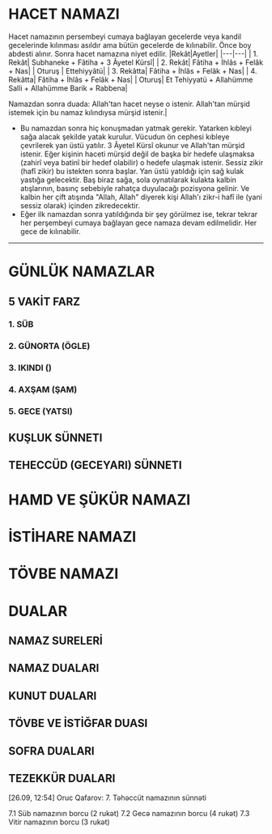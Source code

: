 # HACET NAMAZI

Hacet namazının persembeyi cumaya bağlayan gecelerde veya kandil gecelerinde kılınması asıldır ama bütün gecelerde de kılınabilir. Önce boy abdesti alınır. Sonra hacet namazına niyet edilir.
|Rekât|Ayetler|
|---|---|
| 1. Rekât| Subhaneke + Fâtiha + 3 Âyetel Kürsî|
| 2. Rekât| Fâtiha + İhlâs + Felâk + Nas|
| Oturuş | Ettehiyyâtü|
| 3. Rekâtta| Fâtiha + İhlâs + Felâk + Nas|
| 4. Rekâtta| Fâtiha + İhlâs + Felâk + Nas|
| Oturuş| Et Tehiyyatü + Allahümme Salli + Allahümme Barik + Rabbena|

Namazdan sonra duada: Allah'tan hacet neyse o istenir. Allah'tan mürşid istemek için bu namaz kılındıysa mürşid istenir.|

 - Bu namazdan sonra hiç konuşmadan yatmak gerekir. Yatarken kıbleyi sağa alacak şekilde yatak kurulur. Vücudun ön cephesi kıbleye çevrilerek yan üstü yatılır. 3 Âyetel Kürsî okunur ve Allah'tan mürşid istenir. Eğer kişinin haceti mürşid değil de başka bir hedefe ulaşmaksa (zahirî veya batinî bir hedef olabilir) o hedefe ulaşmak istenir. Sessiz zikir (hafî zikir) bu istekten sonra başlar. Yan üstü yatıldığı için sağ kulak yastığa gelecektir. Baş biraz sağa, sola oynatılarak kulakta kalbin atışlarının, basınç sebebiyle rahatça duyulacağı pozisyona gelinir. Ve kalbin her çift atışında "Allah, Allah" diyerek kişi Allah'ı zikr-i hafî ile (yani sessiz olarak) içinden zikredecektir.
 - Eğer ilk namazdan sonra yatıldığında bir şey görülmez ise, tekrar tekrar her perşembeyi cumaya bağlayan gece namaza devam edilmelidir. Her gece de kılınabilir.

***

# GÜNLÜK NAMAZLAR
 ## 5 VAKİT FARZ
  ### 1. SÜB
  ### 2. GÜNORTA (ÖGLE)
  ### 3. IKINDI ()
  ### 4. AXŞAM (ŞAM)
  ### 5. GECE (YATSI)
 ## KUŞLUK SÜNNETI
 ## TEHECCÜD (GECEYARI) SÜNNETI
# HAMD VE ŞÜKÜR NAMAZI
# İSTİHARE NAMAZI
# TÖVBE NAMAZI
# DUALAR
 ## NAMAZ SURELERİ
 ## NAMAZ DUALARI
 ## KUNUT DUALARI
 ## TÖVBE VE İSTİĞFAR DUASI
 ## SOFRA DUALARI
 ## TEZEKKÜR DUALARI

[26.09, 12:54] Oruc Qafarov: 7. Təhəccüt namazının sünnəti

7.1 Süb namazının borcu (2 rukət)
7.2 Gecə namazının borcu (4 rukət)
7.3 Vitir namazının borcu (3 rukət)
